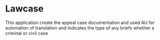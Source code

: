 # Lawcase
This application create the appeal case documentation and used AU for automation of translation and indicates the type of any briefs whether a criminal or civil case  
